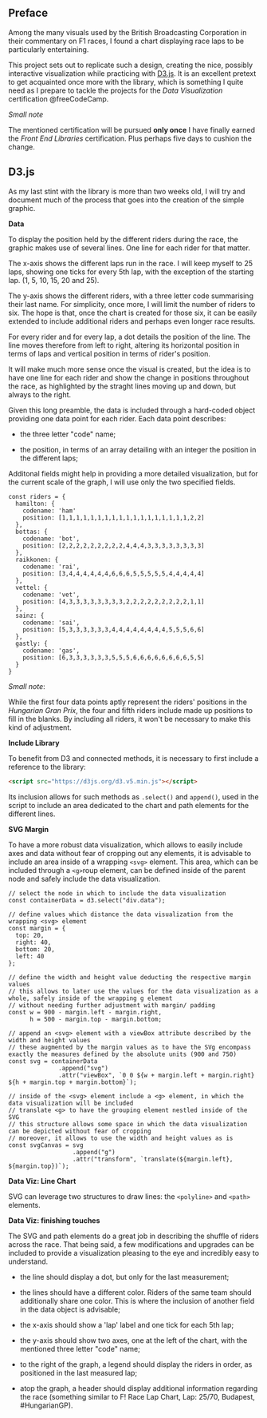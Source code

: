 <!-- Link to the working pen right [here]() -->

## Preface

Among the many visuals used by the British Broadcasting Corporation in their commentary on F1 races, I found a chart displaying race laps to be particularly entertaining.

This project sets out to replicate such a design, creating the nice, possibly interactive visualization while practicing with [D3.js](). It is an excellent pretext to get acquainted once more with the library, which is something I quite need as I prepare to tackle the projects for the _Data Visualization_ certification @freeCodeCamp. 

_Small note_

The mentioned certification will be pursued **only once** I have finally earned the _Front End Libraries_ certification. Plus perhaps five days to cushion the change.

## D3.js

As my last stint with the library is more than two weeks old, I will try and document much of the process that goes into the creation of the simple graphic.

**Data**

To display the position held by the different riders during the race, the graphic makes use of several lines. One line for each rider for that matter.

The x-axis shows the different laps run in the race. I will keep myself to 25 laps, showing one ticks for every 5th lap, with the exception of the starting lap. (1, 5, 10, 15, 20 and 25).

The y-axis shows the different riders, with a three letter code summarising their last name. For simplicity, once more, I will limit the number of riders to six. The hope is that, once the chart is created for those six, it can be easily extended to include additional riders and perhaps even longer race results.

For every rider and for every lap, a dot details the position of the line. The line moves therefore from left to right, altering its horizontal position in terms of laps and vertical position in terms of rider's position.

It will make much more sense once the visual is created, but the idea is to have one line for each rider and show the change in positions throughout the race, as highlighted by the straght lines moving up and down, but always to the right.

Given this long preamble, the data is included through a hard-coded object providing one data point for each rider. Each data point describes:

- the three letter "code" name;

- the position, in terms of an array detailing with an integer the position in the different laps;

Additonal fields might help in providing a more detailed visualization, but for the current scale of the graph, I will use only the two specified fields.


```JS
const riders = {
  hamilton: {
    codename: 'ham'
    position: [1,1,1,1,1,1,1,1,1,1,1,1,1,1,1,1,1,1,2,2]
  },
  bottas: {
    codename: 'bot',
    position: [2,2,2,2,2,2,2,2,2,4,4,4,3,3,3,3,3,3,3,3]
  },
  raikkonen: {
    codename: 'rai',
    position: [3,4,4,4,4,4,4,6,6,6,5,5,5,5,5,4,4,4,4,4]
  },
  vettel: {
    codename: 'vet',
    position: [4,3,3,3,3,3,3,3,3,2,2,2,2,2,2,2,2,2,1,1]
  },
  sainz: {
    codename: 'sai',
    position: [5,3,3,3,3,3,3,4,4,4,4,4,4,4,4,5,5,5,6,6]
  },
  gastly: {
    codename: 'gas',
    position: [6,3,3,3,3,3,3,5,5,5,6,6,6,6,6,6,6,6,5,5]
  }
}
```

_Small note_:

While the first four data points aptly represent the riders' positions in the _Hungarian Gran Prix_, the four and fifth riders include made up positions to fill in the blanks. By including all riders, it won't be necessary to make this kind of adjustment.

**Include Library**

To benefit from D3 and connected methods, it is necessary to first include a reference to the library:

```HTML
<script src="https://d3js.org/d3.v5.min.js"></script>
```

Its inclusion allows for such methods as `.select()` and `append()`, used in the script to include an area dedicated to the chart and path elements for the different lines. 

**SVG Margin**

To have a more robust data visualization, which allows to easily include axes and data without fear of cropping out any elements, it is advisable to include an area inside of a wrapping `<svg>` element. This area, which can be included through a `<g>`roup element, can be defined inside of the parent node and safely include the data visualization.

```JS
// select the node in which to include the data visualization
const containerData = d3.select("div.data");

// define values which distance the data visualization from the wrapping <svg> element
const margin = {
  top: 20,
  right: 40,
  bottom: 20,
  left: 40
};

// define the width and height value deducting the respective margin values
// this allows to later use the values for the data visualization as a whole, safely inside of the wrapping g element
// without needing further adjustment with margin/ padding
const w = 900 - margin.left - margin.right,
      h = 500 - margin.top - margin.bottom;

// append an <svg> element with a viewBox attribute described by the width and height values
// these augmented by the margin values as to have the SVg encompass exactly the measures defined by the absolute units (900 and 750) 
const svg = containerData
              .append("svg")
              .attr("viewBox", `0 0 ${w + margin.left + margin.right} ${h + margin.top + margin.bottom}`);

// inside of the <svg> element include a <g> element, in which the data visualization will be included 
// translate <g> to have the grouping element nestled inside of the SVG
// this structure allows some space in which the data visualization can be depicted without fear of cropping
// moreover, it allows to use the width and height values as is
const svgCanvas = svg
                  .append("g")
                  .attr("transform", `translate(${margin.left}, ${margin.top})`);

```

**Data Viz: Line Chart**

SVG can leverage two structures to draw lines: the `<polyline>` and `<path>` elements.

<!-- discover how to draw a line chart with the mentioned elements -->

**Data Viz: finishing touches**

The SVG and path elements do a great job in describing the shuffle of riders across the race. That being said, a few modifications and upgrades can be included to provide a visualization pleasing to the eye and incredibly easy to understand.

- the line should display a dot, but only for the last measurement;

- the lines should have a different color. Riders of the same team should additionally share one color. This is where the inclusion of another field in the data object is advisable;

- the x-axis should show a 'lap' label and one tick for each 5th lap;

- the y-axis should show two axes, one at the left of the chart, with the mentioned three letter "code" name;

- to the right of the graph, a legend should display the riders in order, as positioned in the last measured lap;

- atop the graph, a header should display additional information regarding the race (something similar to F! Race Lap Chart, Lap: 25/70, Budapest, #HungarianGP).